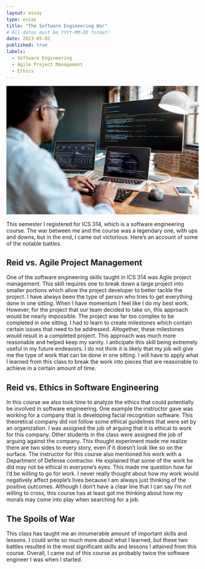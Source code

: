 ```yaml
---
layout: essay
type: essay
title: "The Software Engineering War"
# All dates must be YYYY-MM-DD format!
date: 2023-05-02
published: true
labels:
  - Software Engineering
  - Agile Project Management
  - Ethics
---
```


<img width="550px" class="rounded float-start pe-4" src="../img/softwareengineeringpic.jpg">

This semester I registered for ICS 314, which is a software engineering course. The war between me and the course was a legendary one, with ups and downs, but in the end, I came out victorious. Here’s an account of some of the notable battles.

## Reid vs. Agile Project Management

One of the software engineering skills taught in ICS 314 was Agile project management. This skill requires one to break down a large project into smaller portions which allow the project developer to better tackle the project. I have always been the type of person who tries to get everything done in one sitting. When I have momentum I feel like I do my best work. However, for the project that our team decided to take on, this approach would be nearly impossible. The project was far too complex to be completed in one sitting. I had to learn to create milestones which contain certain issues that need to be addressed. Altogether, these milestones would result in a completed project. This approach was much more reasonable and helped keep my sanity. I anticipate this skill being extremely useful in my future endeavors. I do not think it is likely that my job will give me the type of work that can be done in one sitting. I will have to apply what I learned from this class to break the work into pieces that are reasonable to achieve in a certain amount of time.

## Reid vs. Ethics in Software Engineering

In this course we also took time to analyze the ethics that could potentially be involved in software engineering. One example the instructor gave was working for a company that is developing facial recognition software. This theoretical company did not follow some ethical guidelines that were set by an organization. I was assigned the job of arguing that it is ethical to work for this company. Other students in the class were assigned the job of arguing against the company. This thought experiment made me realize there are two sides to every story, even if it doesn’t look like so on the surface. The instructor for this course also mentioned his work with a Department of Defense contractor. He explained that some of the work he did may not be ethical in everyone’s eyes. This made me question how far I’d be willing to go for work. I never really thought about how my work would negatively affect people’s lives because I am always just thinking of the positive outcomes. Although I don’t have a clear line that I can say I’m not willing to cross, this course has at least got me thinking about how my morals may come into play when searching for a job.

## The Spoils of War

This class has taught me an innumerable amount of important skills and lessons. I could write so much more about what I learned, but these two battles resulted in the most significant skills and lessons I attained from this course. Overall, I came out of this course as probably twice the software engineer I was when I started.
